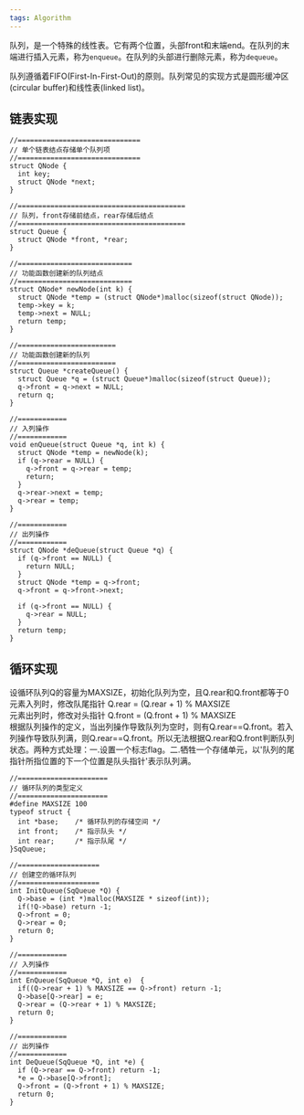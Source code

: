 ```yaml
---
tags: Algorithm
---
```

队列，是一个特殊的线性表。它有两个位置，头部front和末端end。在队列的末端进行插入元素，称为`enqueue`。在队列的头部进行删除元素，称为`dequeue`。

队列遵循着FIFO(First-In-First-Out)的原则。队列常见的实现方式是圆形缓冲区(circular buffer)和线性表(linked list)。

## 链表实现
```
//==============================
// 单个链表结点存储单个队列项
//==============================
struct QNode {
  int key;
  struct QNode *next;
}

//=========================================
// 队列，front存储前结点，rear存储后结点
//=========================================
struct Queue {
  struct QNode *front, *rear;
}

//============================
// 功能函数创建新的队列结点
//============================
struct QNode* newNode(int k) {
  struct QNode *temp = (struct QNode*)malloc(sizeof(struct QNode));
  temp->key = k;
  temp->next = NULL;
  return temp;
}

//========================
// 功能函数创建新的队列
//========================
struct Queue *createQueue() {
  struct Queue *q = (struct Queue*)malloc(sizeof(struct Queue));
  q->front = q->next = NULL;
  return q; 
}

//============
// 入列操作
//============
void enQueue(struct Queue *q, int k) {
  struct QNode *temp = newNode(k);
  if (q->rear = NULL) {
    q->front = q->rear = temp;
    return;
  }
  q->rear->next = temp;
  q->rear = temp;
}

//============
// 出列操作
//============
struct QNode *deQueue(struct Queue *q) {
  if (q->front == NULL) {
    return NULL;
  }
  struct QNode *temp = q->front;
  q->front = q->front->next;

  if (q->front == NULL) {
    q->rear = NULL;
  }
  return temp;
}
```

## 循环实现
设循环队列Q的容量为MAXSIZE，初始化队列为空，且Q.rear和Q.front都等于0  
元素入列时，修改队尾指针 Q.rear = (Q.rear + 1) % MAXSIZE  
元素出列时，修改对头指针 Q.front = (Q.front + 1) % MAXSIZE  
根据队列操作的定义，当出列操作导致队列为空时，则有Q.rear==Q.front。若入列操作导致队列满，则Q.rear==Q.front。所以无法根据Q.rear和Q.front判断队列状态。两种方式处理：一.设置一个标志flag。二.牺牲一个存储单元，以'队列的尾指针所指位置的下一个位置是队头指针'表示队列满。

```
//======================
// 循环队列的类型定义
//======================
#define MAXSIZE 100
typeof struct {
  int *base;    /* 循环队列的存储空间 */
  int front;    /* 指示队头 */
  int rear;     /* 指示队尾 */
}SqQueue;

//====================
// 创建空的循环队列
//====================
int InitQueue(SqQueue *Q) {
  Q->base = (int *)malloc(MAXSIZE * sizeof(int));
  if(!Q->base) return -1;
  Q->front = 0;
  Q->rear = 0;
  return 0;
}

//============
// 入列操作
//============
int EnQueue(SqQueue *Q, int e)  {
  if((Q->rear + 1) % MAXSIZE == Q->front) return -1;
  Q->base[Q->rear] = e;
  Q->rear = (Q->rear + 1) % MAXSIZE;
  return 0;
}

//============
// 出列操作
//============
int DeQueue(SqQueue *Q, int *e) {
  if (Q->rear == Q->front) return -1;
  *e = Q->base[Q->front];
  Q->front = (Q->front + 1) % MAXSIZE;
  return 0;
}
```
